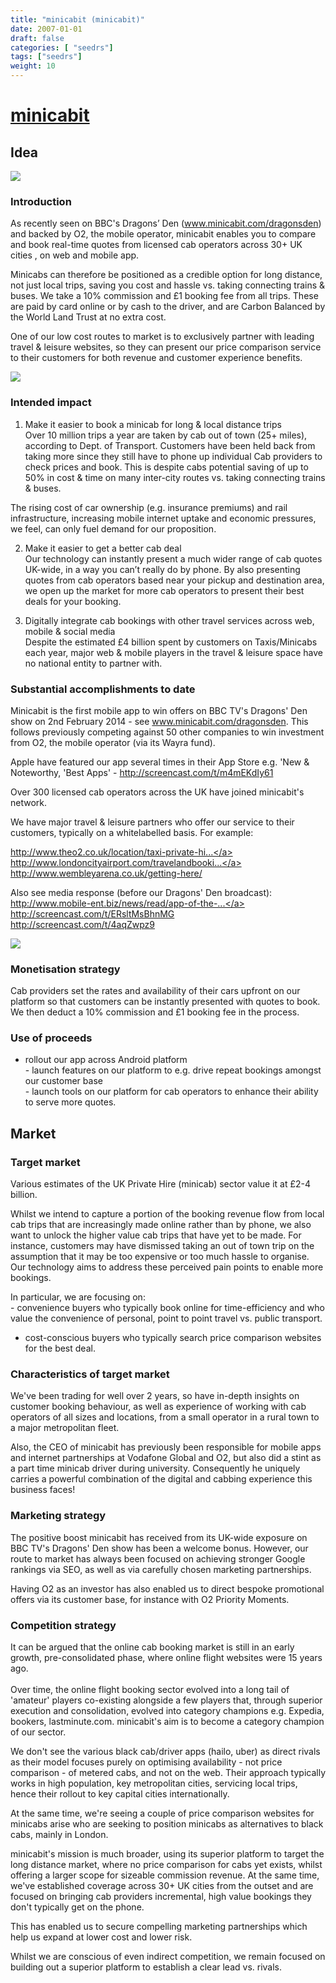 ```yaml
---
title: "minicabit (minicabit)"
date: 2007-01-01
draft: false
categories: [ "seedrs"]
tags: ["seedrs"]
weight: 10
---
```


# [minicabit](https://www.seedrs.com/minicabit)

## Idea

![](/img/seedrs/uploads/startup/section_image/image/956/jlm100tqjvow4yipvh7ctul9vs756xt/minicabit_logo_large_png.png?rect=0%2C0%2C1042%2C399&w=600&fit=clip&s=b8584b40d28e70b301ab6ba30539ffdb)

### Introduction

As recently seen on BBC's Dragons’ Den (<a target="_blank" rel="nofollow" class="outside" href="http://www.minicabit.com/dragonsden">www.minicabit.com/dragonsden</a>) and backed by O2, the mobile operator, minicabit enables you to compare and book real-time quotes from licensed cab operators across 30+ UK cities , on web and mobile app.

Minicabs can therefore be positioned as a credible option for long distance, not just local trips, saving you cost and hassle vs. taking connecting trains &amp; buses. We take a 10% commission and £1 booking fee from all trips. These are paid by card online or by cash to the driver, and are Carbon Balanced by the World Land Trust at no extra cost.

One of our low cost routes to market is to exclusively partner with leading travel &amp; leisure websites, so they can present our price comparison service to their customers for both revenue and customer experience benefits.

![](/img/seedrs/uploads/startup/section_image/image/955/be4bmoc6hausaw48pl5zd2u91qp206p/Capture.PNG?w=600&fit=clip&s=270c6cab13f7d031c42982c4e0900262)

### Intended impact

1. Make it easier to book a minicab for long &amp; local distance trips <br>Over 10 million trips a year are taken by cab out of town (25+ miles), according to Dept. of Transport. Customers have been held back from taking more since they still have to phone up individual Cab providers to check prices and book. This is despite cabs potential saving of up to 50% in cost &amp; time on many inter-city routes vs. taking connecting trains &amp; buses.

The rising cost of car ownership (e.g. insurance premiums) and rail infrastructure, increasing mobile internet uptake and economic pressures, we feel, can only fuel demand for our proposition.

2. Make it easier to get a better cab deal <br>Our technology can instantly present a much wider range of cab quotes UK-wide, in a way you can’t really do by phone. By also presenting quotes from cab operators based near your pickup and destination area, we open up the market for more cab operators to present their best deals for your booking.

3. Digitally integrate cab bookings with other travel services across web, mobile &amp; social media <br>Despite the estimated £4 billion spent by customers on Taxis/Minicabs each year, major web &amp; mobile players in the travel &amp; leisure space have no national entity to partner with.

### Substantial accomplishments to date

Minicabit is the first mobile app to win offers on BBC TV's Dragons' Den show on 2nd February 2014 - see <a target="_blank" rel="nofollow" class="outside" href="http://www.minicabit.com/dragonsden">www.minicabit.com/dragonsden</a>. This follows previously competing against 50 other companies to win investment from O2, the mobile operator (via its Wayra fund).

Apple have featured our app several times in their App Store e.g. 'New &amp; Noteworthy, 'Best Apps' - <a target="_blank" rel="nofollow" class="outside" href="http://screencast.com/t/m4mEKdIy61">http://screencast.com/t/m4mEKdIy61</a>

Over 300 licensed cab operators across the UK have joined minicabit's network.

We have major travel &amp; leisure partners who offer our service to their customers, typically on a whitelabelled basis. For example:

<a target="_blank" rel="nofollow" class="outside" href="http://www.theo2.co.uk/location/taxi-private-hire-and-executive-transport.html">http://www.theo2.co.uk/location/taxi-private-hi...</a> <br><a target="_blank" rel="nofollow" class="outside" href="http://www.londoncityairport.com/travelandbooking/page/licensedcabs">http://www.londoncityairport.com/travelandbooki...</a> <br><a target="_blank" rel="nofollow" class="outside" href="http://www.wembleyarena.co.uk/getting-here/">http://www.wembleyarena.co.uk/getting-here/</a>

Also see media response (before our Dragons' Den broadcast): <br><a target="_blank" rel="nofollow" class="outside" href="http://www.mobile-ent.biz/news/read/app-of-the-day-minicabit/021375">http://www.mobile-ent.biz/news/read/app-of-the-...</a> <br><a target="_blank" rel="nofollow" class="outside" href="http://screencast.com/t/ERsltMsBhnMG">http://screencast.com/t/ERsltMsBhnMG</a> <br><a target="_blank" rel="nofollow" class="outside" href="http://screencast.com/t/4aqZwpz9">http://screencast.com/t/4aqZwpz9</a>

![](/img/seedrs/uploads/startup/section_image/image/953/949w36744c6s2po7nvu2c7wf8wrzy5v/Untitled.png?w=600&fit=clip&s=e76899370fb1e7326684f9f4e9298eff)

### Monetisation strategy

Cab providers set the rates and availability of their cars upfront on our platform so that customers can be instantly presented with quotes to book. We then deduct a 10% commission and £1 booking fee in the process.

### Use of proceeds

- rollout our app across Android platform <br>- launch features on our platform to e.g. drive repeat bookings amongst our customer base <br>- launch tools on our platform for cab operators to enhance their ability to serve more quotes.

## Market

### Target market

Various estimates of the UK Private Hire (minicab) sector value it at £2-4 billion.

Whilst we intend to capture a portion of the booking revenue flow from local cab trips that are increasingly made online rather than by phone, we also want to unlock the higher value cab trips that have yet to be made. For instance, customers may have dismissed taking an out of town trip on the assumption that it may be too expensive or too much hassle to organise. Our technology aims to address these perceived pain points to enable more bookings.

In particular, we are focusing on: <br>- convenience buyers who typically book online for time-efficiency and who value the convenience of personal, point to point travel vs. public transport.

- cost-conscious buyers who typically search price comparison websites for the best deal.

### Characteristics of target market

We've been trading for well over 2 years, so have in-depth insights on customer booking behaviour, as well as experience of working with cab operators of all sizes and locations, from a small operator in a rural town to a major metropolitan fleet.

Also, the CEO of minicabit has previously been responsible for mobile apps and internet partnerships at Vodafone Global and O2, but also did a stint as a part time minicab driver during university. Consequently he uniquely carries a powerful combination of the digital and cabbing experience this business faces!

### Marketing strategy

The positive boost minicabit has received from its UK-wide exposure on BBC TV's Dragons' Den show has been a welcome bonus. However, our route to market has always been focused on achieving stronger Google rankings via SEO, as well as via carefully chosen marketing partnerships.

Having O2 as an investor has also enabled us to direct bespoke promotional offers via its customer base, for instance with O2 Priority Moments.

### Competition strategy

It can be argued that the online cab booking market is still in an early growth, pre-consolidated phase, where online flight websites were 15 years ago. <br> <br>Over time, the online flight booking sector evolved into a long tail of 'amateur' players co-existing alongside a few players that, through superior execution and consolidation, evolved into category champions e.g. Expedia, bookers, lastminute.com. minicabit's aim is to become a category champion of our sector.

We don't see the various black cab/driver apps (hailo, uber) as direct rivals as their model focuses purely on optimising availability - not price comparison - of metered cabs, and not on the web. Their approach typically works in high population, key metropolitan cities, servicing local trips, hence their rollout to key capital cities internationally.

At the same time, we're seeing a couple of price comparison websites for minicabs arise who are seeking to position minicabs as alternatives to black cabs, mainly in London.

minicabit's mission is much broader, using its superior platform to target the long distance market, where no price comparison for cabs yet exists, whilst offering a larger scope for sizeable commission revenue. At the same time, we've established coverage across 30+ UK cities from the outset and are focused on bringing cab providers incremental, high value bookings they don't typically get on the phone.

This has enabled us to secure compelling marketing partnerships which help us expand at lower cost and lower risk.

Whilst we are conscious of even indirect competition, we remain focused on building out a superior platform to establish a clear lead vs. rivals.

